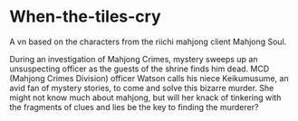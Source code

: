 # When-the-tiles-cry
A vn based on the characters from the riichi mahjong client Mahjong Soul.

During an investigation of Mahjong Crimes, mystery sweeps up an unsuspecting officer as the guests of the shrine finds him dead. MCD (Mahjong Crimes Division) officer Watson calls his niece Keikumusume, an avid fan of mystery stories, to come and solve this bizarre murder. She might not know much about mahjong, but will her knack of tinkering with the fragments of clues and lies be the key to finding the murderer?


